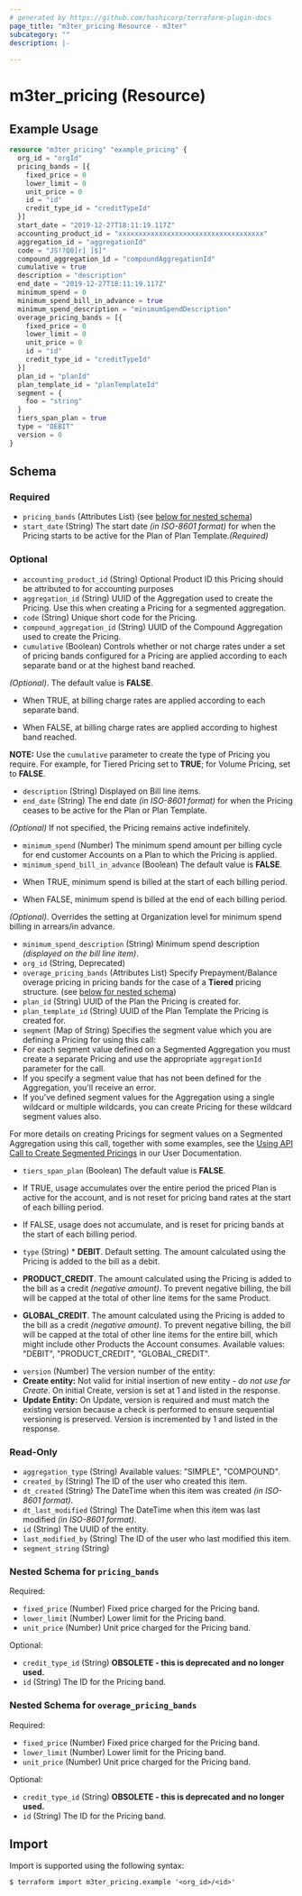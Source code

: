 ```yaml
---
# generated by https://github.com/hashicorp/terraform-plugin-docs
page_title: "m3ter_pricing Resource - m3ter"
subcategory: ""
description: |-
  
---
```


# m3ter_pricing (Resource)



## Example Usage

```terraform
resource "m3ter_pricing" "example_pricing" {
  org_id = "orgId"
  pricing_bands = [{
    fixed_price = 0
    lower_limit = 0
    unit_price = 0
    id = "id"
    credit_type_id = "creditTypeId"
  }]
  start_date = "2019-12-27T18:11:19.117Z"
  accounting_product_id = "xxxxxxxxxxxxxxxxxxxxxxxxxxxxxxxxxxxx"
  aggregation_id = "aggregationId"
  code = "JS!?Q0]r] ]$]"
  compound_aggregation_id = "compoundAggregationId"
  cumulative = true
  description = "description"
  end_date = "2019-12-27T18:11:19.117Z"
  minimum_spend = 0
  minimum_spend_bill_in_advance = true
  minimum_spend_description = "minimumSpendDescription"
  overage_pricing_bands = [{
    fixed_price = 0
    lower_limit = 0
    unit_price = 0
    id = "id"
    credit_type_id = "creditTypeId"
  }]
  plan_id = "planId"
  plan_template_id = "planTemplateId"
  segment = {
    foo = "string"
  }
  tiers_span_plan = true
  type = "DEBIT"
  version = 0
}
```

<!-- schema generated by tfplugindocs -->
## Schema

### Required

- `pricing_bands` (Attributes List) (see [below for nested schema](#nestedatt--pricing_bands))
- `start_date` (String) The start date *(in ISO-8601 format)* for when the Pricing starts to be active for the Plan of Plan Template.*(Required)*

### Optional

- `accounting_product_id` (String) Optional Product ID this Pricing should be attributed to for accounting purposes
- `aggregation_id` (String) UUID of the Aggregation used to create the Pricing. Use this when creating a Pricing for a segmented aggregation.
- `code` (String) Unique short code for the Pricing.
- `compound_aggregation_id` (String) UUID of the Compound Aggregation used to create the Pricing.
- `cumulative` (Boolean) Controls whether or not charge rates under a set of pricing bands configured for a Pricing are applied according to each separate band or at the highest band reached.

*(Optional)*. The default value is **FALSE**.

* When TRUE, at billing charge rates are applied according to each separate band.

* When FALSE, at billing charge rates are applied according to highest band reached.

**NOTE:** Use the `cumulative` parameter to create the type of Pricing you require. For example, for Tiered Pricing set to **TRUE**; for Volume Pricing, set to **FALSE**.
- `description` (String) Displayed on Bill line items.
- `end_date` (String) The end date *(in ISO-8601 format)* for when the Pricing ceases to be active for the Plan or Plan Template.

*(Optional)* If not specified, the Pricing remains active indefinitely.
- `minimum_spend` (Number) The minimum spend amount per billing cycle for end customer Accounts on a Plan to which the Pricing is applied.
- `minimum_spend_bill_in_advance` (Boolean) The default value is **FALSE**.

* When TRUE, minimum spend is billed at the start of each billing period.

* When FALSE, minimum spend is billed at the end of each billing period.

*(Optional)*. Overrides the setting at Organization level for minimum spend billing in arrears/in advance.
- `minimum_spend_description` (String) Minimum spend description *(displayed on the bill line item)*.
- `org_id` (String, Deprecated)
- `overage_pricing_bands` (Attributes List) Specify Prepayment/Balance overage pricing in pricing bands for the case of a **Tiered** pricing structure. (see [below for nested schema](#nestedatt--overage_pricing_bands))
- `plan_id` (String) UUID of the Plan the Pricing is created for.
- `plan_template_id` (String) UUID of the Plan Template the Pricing is created for.
- `segment` (Map of String) Specifies the segment value which you are defining a Pricing for using this call:
- For each segment value defined on a Segmented Aggregation you must create a separate Pricing and use the appropriate `aggregationId` parameter for the call.
- If you specify a segment value that has not been defined for the Aggregation, you'll receive an error.
- If you've defined segment values for the Aggregation using a single wildcard or multiple wildcards, you can create Pricing for these wildcard segment values also.

For more details on creating Pricings for segment values on a Segmented Aggregation using this call, together with some examples, see the [Using API Call to Create Segmented Pricings](https://www.m3ter.com/docs/guides/plans-and-pricing/pricing-plans/pricing-plans-using-segmented-aggregations#using-api-call-to-create-a-segmented-pricing) in our User Documentation.
- `tiers_span_plan` (Boolean) The default value is **FALSE**.

* If TRUE, usage accumulates over the entire period the priced Plan is active for the account, and is not reset for pricing band rates at the start of each billing period.

* If FALSE, usage does not accumulate, and is reset for pricing bands at the start of each billing period.
- `type` (String) * **DEBIT**. Default setting. The amount calculated using the Pricing is added to the bill as a debit.

* **PRODUCT_CREDIT**. The amount calculated using the Pricing is added to the bill as a credit *(negative amount)*. To prevent negative billing, the bill will be capped at the total of other line items for the same Product.

* **GLOBAL_CREDIT**. The amount calculated using the Pricing is added to the bill as a credit *(negative amount)*. To prevent negative billing, the bill will be capped at the total of other line items for the entire bill, which might include other Products the Account consumes.
Available values: "DEBIT", "PRODUCT_CREDIT", "GLOBAL_CREDIT".
- `version` (Number) The version number of the entity:
- **Create entity:** Not valid for initial insertion of new entity - *do not use for Create*. On initial Create, version is set at 1 and listed in the response.
- **Update Entity:**  On Update, version is required and must match the existing version because a check is performed to ensure sequential versioning is preserved. Version is incremented by 1 and listed in the response.

### Read-Only

- `aggregation_type` (String) Available values: "SIMPLE", "COMPOUND".
- `created_by` (String) The ID of the user who created this item.
- `dt_created` (String) The DateTime when this item was created *(in ISO-8601 format)*.
- `dt_last_modified` (String) The DateTime when this item was last modified *(in ISO-8601 format)*.
- `id` (String) The UUID of the entity.
- `last_modified_by` (String) The ID of the user who last modified this item.
- `segment_string` (String)

<a id="nestedatt--pricing_bands"></a>
### Nested Schema for `pricing_bands`

Required:

- `fixed_price` (Number) Fixed price charged for the Pricing band.
- `lower_limit` (Number) Lower limit for the Pricing band.
- `unit_price` (Number) Unit price charged for the Pricing band.

Optional:

- `credit_type_id` (String) **OBSOLETE - this is deprecated and no longer used.**
- `id` (String) The ID for the Pricing band.


<a id="nestedatt--overage_pricing_bands"></a>
### Nested Schema for `overage_pricing_bands`

Required:

- `fixed_price` (Number) Fixed price charged for the Pricing band.
- `lower_limit` (Number) Lower limit for the Pricing band.
- `unit_price` (Number) Unit price charged for the Pricing band.

Optional:

- `credit_type_id` (String) **OBSOLETE - this is deprecated and no longer used.**
- `id` (String) The ID for the Pricing band.

## Import

Import is supported using the following syntax:

```shell
$ terraform import m3ter_pricing.example '<org_id>/<id>'
```
